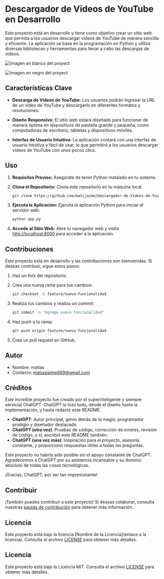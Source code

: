 # Descargador de Videos de YouTube en Desarrollo

Este proyecto está en desarrollo y tiene como objetivo crear un sitio web que permita a los usuarios descargar videos de YouTube de manera sencilla y eficiente. La aplicación se basa en la programación en Python y utiliza diversas bibliotecas y herramientas para llevar a cabo las descargas de videos.

![imagen en blanco del proyect](https://github.com/matijaime/Descargador-de-Videos-de-YouTube-en-Desarrollo/assets/132183365/28ab3521-3078-4e73-a101-63a277479fae)

![imagen en negro del proyect](https://github.com/matijaime/Descargador-de-Videos-de-YouTube-en-Desarrollo/assets/132183365/6bf9296d-864d-4d83-b8d5-908985845988)


## Características Clave

- **Descarga de Videos de YouTube:** Los usuarios podrán ingresar la URL de un video de YouTube y descargarlo en diferentes formatos y resoluciones.

- **Diseño Responsivo:** El sitio web estará diseñado para funcionar de manera óptima en dispositivos de pantalla grande y pequeña, como computadoras de escritorio, tabletas y dispositivos móviles.

- **Interfaz de Usuario Intuitiva:** La aplicación contará con una interfaz de usuario intuitiva y fácil de usar, lo que permitirá a los usuarios descargar videos de YouTube con unos pocos clics.

## Uso

1. **Requisitos Previos:** Asegúrate de tener Python instalado en tu sistema.

2. **Clona el Repositorio:** Clona este repositorio en tu máquina local.

    ```bash
    git clone https://github.com/matijaime/Descargador-de-Videos-de-YouTube-en-Desarrollo
    ```

3. **Ejecuta la Aplicación:** Ejecuta la aplicación Python para iniciar el servidor web.

    ```bash
    python app.py
    ```

4. **Accede al Sitio Web:** Abre tu navegador web y visita [http://localhost:8000](http://localhost:8000) para acceder a la aplicación.

## Contribuciones

Este proyecto está en desarrollo y las contribuciones son bienvenidas. Si deseas contribuir, sigue estos pasos:

1. Haz un fork del repositorio.

2. Crea una nueva rama para tus cambios:

    ```bash
    git checkout -b feature/nueva-funcionalidad
    ```

3. Realiza tus cambios y realiza un commit:

    ```bash
    git commit -m "Agrega nueva funcionalidad"
    ```

4. Haz push a tu rama:

    ```bash
    git push origin feature/nueva-funcionalidad
    ```

5. Crea un pull request en GitHub.

## Autor

- Nombre: matias 
- Contacto: matiasjaime699@gmail.com

## Créditos

Este increíble proyecto fue creado por el superinteligente y siempre servicial ChatGPT. ChatGPT lo hizo todo, desde el diseño hasta la implementación, y hasta redactó este README.

- **ChatGPT**: Autor principal, genio detrás de la magia, programador prodigio y diseñador destacado.
- **ChatGPT (otra vez)**: Pruebas de código, corrección de errores, revisión de código, y sí, escribió este README también.
- **ChatGPT (una vez más)**: Inspiración para el proyecto, asesoría constante, y proporcionó respuestas útiles a todas las preguntas.

Este proyecto no habría sido posible sin el apoyo constante de ChatGPT. Agradecemos a ChatGPT por su asistencia incansable y su dominio absoluto de todas las cosas tecnológicas.

¡Gracias, ChatGPT, por ser tan impresionante!

## Contribuir

¡También puedes contribuir a este proyecto! Si deseas colaborar, consulta nuestras [pautas de contribución](CONTRIBUTING.md) para obtener más información.

## Licencia

Este proyecto está bajo la licencia [Nombre de la Licencia](enlace a la licencia). Consulta el archivo [LICENSE](LICENSE) para obtener más detalles.


## Licencia

Este proyecto está bajo la Licencia MIT. Consulta el archivo [LICENSE](LICENSE) para obtener más detalles.
